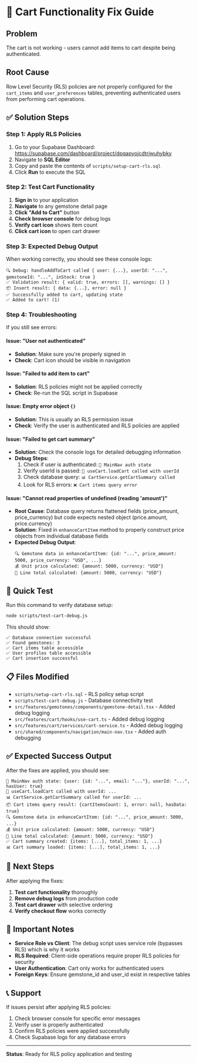 # 🔧 Cart Functionality Fix Guide

## Problem

The cart is not working - users cannot add items to cart despite being authenticated.

## Root Cause

Row Level Security (RLS) policies are not properly configured for the `cart_items` and `user_preferences` tables, preventing authenticated users from performing cart operations.

## ✅ Solution Steps

### Step 1: Apply RLS Policies

1. Go to your Supabase Dashboard: https://supabase.com/dashboard/project/dpqapyojcdtrjwuhybky
2. Navigate to **SQL Editor**
3. Copy and paste the contents of `scripts/setup-cart-rls.sql`
4. Click **Run** to execute the SQL

### Step 2: Test Cart Functionality

1. **Sign in** to your application
2. **Navigate** to any gemstone detail page
3. **Click "Add to Cart"** button
4. **Check browser console** for debug logs
5. **Verify cart icon** shows item count
6. **Click cart icon** to open cart drawer

### Step 3: Expected Debug Output

When working correctly, you should see these console logs:

```
🔍 Debug: handleAddToCart called { user: {...}, userId: "...", gemstoneId: "...", inStock: true }
✅ Validation result: { valid: true, errors: [], warnings: [] }
📦 Insert result: { data: {...}, error: null }
✅ Successfully added to cart, updating state
✅ Added to cart! (1)
```

### Step 4: Troubleshooting

If you still see errors:

#### Issue: "User not authenticated"

- **Solution**: Make sure you're properly signed in
- **Check**: Cart icon should be visible in navigation

#### Issue: "Failed to add item to cart"

- **Solution**: RLS policies might not be applied correctly
- **Check**: Re-run the SQL script in Supabase

#### Issue: Empty error object `{}`

- **Solution**: This is usually an RLS permission issue
- **Check**: Verify the user is authenticated and RLS policies are applied

#### Issue: "Failed to get cart summary"

- **Solution**: Check the console logs for detailed debugging information
- **Debug Steps**:
  1. Check if user is authenticated: `🔐 MainNav auth state`
  2. Verify userId is passed: `🛒 useCart.loadCart called with userId`
  3. Check database query: `📊 CartService.getCartSummary called`
  4. Look for RLS errors: `❌ Cart items query error`

#### Issue: "Cannot read properties of undefined (reading 'amount')"

- **Root Cause**: Database query returns flattened fields (price_amount, price_currency) but code expects nested object (price.amount, price.currency)
- **Solution**: Fixed in `enhanceCartItem` method to properly construct price objects from individual database fields
- **Expected Debug Output**:
  ```
  🔍 Gemstone data in enhanceCartItem: {id: "...", price_amount: 5000, price_currency: "USD", ...}
  💰 Unit price calculated: {amount: 5000, currency: "USD"}
  🧮 Line total calculated: {amount: 5000, currency: "USD"}
  ```

## 🧪 Quick Test

Run this command to verify database setup:

```bash
node scripts/test-cart-debug.js
```

This should show:

```
✅ Database connection successful
✅ Found gemstones: 3
✅ Cart items table accessible
✅ User profiles table accessible
✅ Cart insertion successful
```

## 📋 Files Modified

- `scripts/setup-cart-rls.sql` - RLS policy setup script
- `scripts/test-cart-debug.js` - Database connectivity test
- `src/features/gemstones/components/gemstone-detail.tsx` - Added debug logging
- `src/features/cart/hooks/use-cart.ts` - Added debug logging
- `src/features/cart/services/cart-service.ts` - Added debug logging
- `src/shared/components/navigation/main-nav.tsx` - Added auth debugging

## ✅ Expected Success Output

After the fixes are applied, you should see:

```
🔐 MainNav auth state: {user: {id: "...", email: "..."}, userId: "...", hasUser: true}
🛒 useCart.loadCart called with userId: ...
📊 CartService.getCartSummary called for userId: ...
📦 Cart items query result: {cartItemsCount: 1, error: null, hasData: true}
🔍 Gemstone data in enhanceCartItem: {id: "...", price_amount: 5000, ...}
💰 Unit price calculated: {amount: 5000, currency: "USD"}
🧮 Line total calculated: {amount: 5000, currency: "USD"}
✅ Cart summary created: {items: [...], total_items: 1, ...}
📊 Cart summary loaded: {items: [...], total_items: 1, ...}
```

## 🎯 Next Steps

After applying the fixes:

1. **Test cart functionality** thoroughly
2. **Remove debug logs** from production code
3. **Test cart drawer** with selective ordering
4. **Verify checkout flow** works correctly

## 🚨 Important Notes

- **Service Role vs Client**: The debug script uses service role (bypasses RLS) which is why it works
- **RLS Required**: Client-side operations require proper RLS policies for security
- **User Authentication**: Cart only works for authenticated users
- **Foreign Keys**: Ensure gemstone_id and user_id exist in respective tables

## 📞 Support

If issues persist after applying RLS policies:

1. Check browser console for specific error messages
2. Verify user is properly authenticated
3. Confirm RLS policies were applied successfully
4. Check Supabase logs for any database errors

---

**Status**: Ready for RLS policy application and testing
